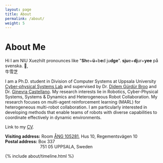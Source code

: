 ```yaml
---
layout: page
title: About
permalink: /about/
weight: 5
---
```


# **About Me**
 
Hi I am NIU <span class="hover">Xuezhi<span class="tooltip">It pronounces like "**Sh**e+**ü**+b**e**d ju**dge**". **sju**e+**dj**ur+**yee** på svenska. </span></span> :wave:,<br>  牛雪芝

I am a Ph.D. student in Division of Computer Systems at Uppsala University [Cyber-physical Systems Lab](https://www.it.uu.se/research/group/CPS-Lab) and supervised by Dr. [Didem Gürdür Broo](https://www.uu.se/en/contact-and-organisation/staff?query=N22-649) and Dr. [Ginevra Castellano](https://www.uu.se/en/contact-and-organisation/staff?query=N14-947). My research interests lie in Robotics, Cyber-Physical Systems, Systems & Dynamics and Heterogeneous Robot Collaboration. My research focuses on multi-agent reinforcement learning (MARL) for heterogeneous multi-robot collaboration. I am particularly interested in developing methods that enable teams of robots with diverse capabilities to coordinate effectively in dynamic environments.

<!-- My work addresses challenges such as asymmetric information sharing, decentralized decision-making under uncertainty, and scalable learning architectures.

One of my central aims is to design algorithms that allow robots to adapt their behaviors based on both their own state and the states of others, improving collective performance without requiring centralized control. Current efforts include the exploration of symbiotic learning principles, where mutual benefit and adaptive role assignment are used to enhance team efficiency. Applications of my research include warehouse automation, search and rescue operations, and service robotics in semi-structured environments.

Methodologically, I integrate techniques from deep reinforcement learning, multi-agent systems, and cyber-physical system modeling. I also explore practical issues such as asynchronous reward assignment, energy-aware task planning, and robustness to agent failures. -->

<!-- As a Mechatronics graduate with a strong mechanical background. I have a strong background in designing and developing complex systems that integrate mechanical, electronic and software components. Experienced in interdisciplinary collaboration and leading teams to achieve project milestones. Proficient in C/C++, Matlab, Python. proficient in design and analysis using SolidWorks, AutoCAD, MATLAB, ROS and other software. Expertise in hardware development, 3D printing and PCB design. Fluent in English and Chinese.  -->


Link to my [CV](https://n7729697.github.io/files/CV_NIU_Xuezhi.pdf).


**Visiting address:** Room [ÅNG 105281](https://use.mazemap.com/#v=1&config=uu&zlevel=6&center=17.646873,59.839473&zoom=18&campusid=49&sharepoitype=poi&sharepoi=1000825043), Hus 10, Regementsvägen 10 <br>
**Postal address:** Box 337 <br>
<span style="margin-left: 115px;">751 05 UPPSALA, Sweden</span>

<!-- <div class="row">
{% include about/skills.html title="Programming Skills" source=site.data.programming-skills %}
{% include about/skills.html title="Other Skills" source=site.data.other-skills %}
</div> -->

<div class="row">
{% include about/timeline.html %}
</div>
